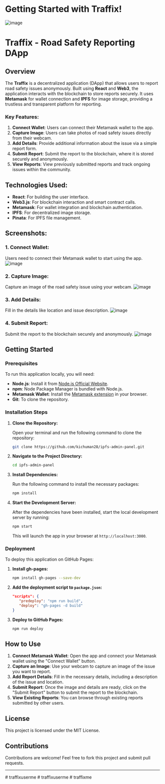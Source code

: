 # Getting Started with Traffix!

![image](https://github.com/user-attachments/assets/17cd69a6-1a17-4ed5-b57c-506cf99a3b0d)

# Traffix - Road Safety Reporting DApp

## Overview
The **Traffix** is a decentralized application (DApp) that allows users to report road safety issues anonymously. Built using **React** and **Web3**, the application interacts with the blockchain to store reports securely. It uses **Metamask** for wallet connection and **IPFS** for image storage, providing a trustless and transparent platform for reporting.

### Key Features:
1. **Connect Wallet**: Users can connect their Metamask wallet to the app.
2. **Capture Image**: Users can take photos of road safety issues directly from their webcam.
3. **Add Details**: Provide additional information about the issue via a simple report form.
4. **Submit Report**: Submit the report to the blockchain, where it is stored securely and anonymously.
5. **View Reports**: View previously submitted reports and track ongoing issues within the community.


## Technologies Used:
- **React**: For building the user interface.
- **Web3.js**: For blockchain interaction and smart contract calls.
- **Metamask**: For wallet integration and blockchain authentication.
- **IPFS**: For decentralized image storage.
- **Pinata**: For IPFS file management.

## Screenshots:
### 1. Connect Wallet:
Users need to connect their Metamask wallet to start using the app.
![image](https://github.com/user-attachments/assets/0682f412-87af-4eb8-be5f-c8849c7eaacc)

### 2. Capture Image:
Capture an image of the road safety issue using your webcam.
![image](https://github.com/user-attachments/assets/a917212b-ba0d-4139-9d10-80e2b6d13d53)

### 3. Add Details:
Fill in the details like location and issue description.
![image](https://github.com/user-attachments/assets/cb120d65-f51b-473b-a5bb-f6dfb063b56d)

### 4. Submit Report:
Submit the report to the blockchain securely and anonymously.
![image](https://github.com/user-attachments/assets/8d2a83db-9c28-4780-8ee7-c191df0d2288)

## Getting Started

### Prerequisites
To run this application locally, you will need:

- **Node.js**: Install it from [Node.js Official Website](https://nodejs.org/).
- **npm**: Node Package Manager is bundled with Node.js.
- **Metamask Wallet**: Install the [Metamask extension](https://metamask.io/) in your browser.
- **Git**: To clone the repository.

### Installation Steps

1. **Clone the Repository:**

   Open your terminal and run the following command to clone the repository:

   ```bash
   git clone https://github.com/kichuman28/ipfs-admin-panel.git
   ```

2. **Navigate to the Project Directory:**

   ```bash
   cd ipfs-admin-panel
   ```

3. **Install Dependencies:**

   Run the following command to install the necessary packages:

   ```bash
   npm install
   ```

4. **Start the Development Server:**

   After the dependencies have been installed, start the local development server by running:

   ```bash
   npm start
   ```

   This will launch the app in your browser at `http://localhost:3000`.

### Deployment

To deploy this application on GitHub Pages:

1. **Install gh-pages:**

   ```bash
   npm install gh-pages --save-dev
   ```

2. **Add the deployment script to `package.json`:**

   ```json
   "scripts": {
      "predeploy": "npm run build",
      "deploy": "gh-pages -d build"
   }
   ```

3. **Deploy to GitHub Pages:**

   ```bash
   npm run deploy
   ```

## How to Use

1. **Connect Metamask Wallet**: Open the app and connect your Metamask wallet using the "Connect Wallet" button.
2. **Capture an Image**: Use your webcam to capture an image of the issue you want to report.
3. **Add Report Details**: Fill in the necessary details, including a description of the issue and location.
4. **Submit Report**: Once the image and details are ready, click on the "Submit Report" button to submit the report to the blockchain.
5. **View Existing Reports**: You can browse through existing reports submitted by other users.

## License
This project is licensed under the MIT License.

## Contributions
Contributions are welcome! Feel free to fork this project and submit pull requests. 

---



#   t r a f f i x u s e r m e  
 #   t r a f f i x u s e r m e  
 #   t r a f f i x m e  
 